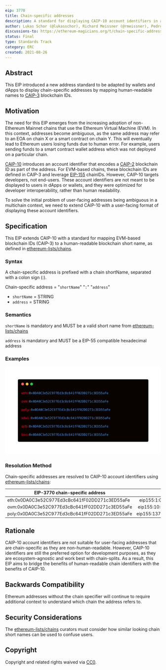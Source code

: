 ```yaml
---
eip: 3770
title: Chain-specific addresses
description: A standard for displaying CAIP-10 account identifiers in a human readable format
author: Lukas Schor (@lukasschor), Richard Meissner (@rmeissner), Pedro Gomes (@pedrouid), ligi <ligi@ligi.de>
discussions-to: https://ethereum-magicians.org/t/chain-specific-addresses/6449
status: Final
type: Standards Track
category: ERC
created: 2021-08-26
---
```


## Abstract
This EIP introduced a new address standard to be adapted by wallets and dApps to display chain-specific addresses by mapping human-readable names to [CAIP-3](https://github.com/ChainAgnostic/CAIPs/blob/master/CAIPs/caip-3.md) blockchain IDs.
  
## Motivation
The need for this EIP emerges from the increasing adoption of non-Ethereum Mainnet chains that use the Ethereum Virtual Machine (EVM). In this context, addresses become ambiguous, as the same address may refer to an EOA on chain X or a smart contract on chain Y. This will eventually lead to Ethereum users losing funds due to human error. For example, users sending funds to a smart contract wallet address which was not deployed on a particular chain.

[CAIP-10](https://github.com/ChainAgnostic/CAIPs/blob/master/CAIPs/caip-10.md) introduces an account identifier that encodes a [CAIP-2](https://github.com/ChainAgnostic/CAIPs/blob/master/CAIPs/caip-2.md) blockchain ID as part of the address. For EVM-based chains, these blockchain IDs are defined in CAIP-3 and leverage [EIP-155](https://github.com/ethereum/EIPs/blob/master/EIPS/eip-155.md) chainIDs. However, CAIP-10 targets developers, not end-users. These account identifiers are not meant to be displayed to users in dApps or wallets, and they were optimized for developer interoperability, rather than human readability.

To solve the initial problem of user-facing addresses being ambiguous in a multichain context, we need to extend CAIP-10 with a user-facing format of displaying these account identifiers.

## Specification
This EIP extends CAIP-10 with a standard for mapping EVM-based blockchain IDs (CAIP-3) to a human-readable blockchain short name, as defined in [ethereum-lists/chains](https://github.com/ethereum-lists/chains). 

### Syntax
A chain-specific address is prefixed with a chain shortName, separated with a colon sign (:).

Chain-specific address = "`shortName`" "`:`" "`address`"
- `shortName` = STRING
- `address` = STRING

### Semantics
`shortName` is mandatory and MUST be a valid short name from [ethereum-lists/chains](https://github.com/ethereum-lists/chains)
  
`address` is mandatory and MUST be a EIP-55 compatible hexadecimal address

### Examples
![Chain-specific addresses](../assets/eip-3770/examples.png "Examples of chain-specific addresses")

### Resolution Method
Chain-specific addresses are resolved to CAIP-10 account identifiers using [ethereum-lists/chains](https://github.com/ethereum-lists/chains):

| EIP-3770 chain-specific address      | CAIP-10 account identifier          |
| ------------- |:-------------:|
| eth:0x0DA0C3e52C977Ed3cBc641fF02DD271c3ED55aFe   | eip155:1:0x0DA0C3e52C977Ed3cBc641fF02DD271c3ED55aFe|
| ovm:0x0DA0C3e52C977Ed3cBc641fF02DD271c3ED55aFe    | eip155:10:0x0DA0C3e52C977Ed3cBc641fF02DD271c3ED55aFe |
| poly:0x0DA0C3e52C977Ed3cBc641fF02DD271c3ED55aFe | eip155:137:0x0DA0C3e52C977Ed3cBc641fF02DD271c3ED55aFe |

## Rationale
CAIP-10 account identifiers are not suitable for user-facing addresses that are chain-specific as they are non-human-readable. However, CAIP-10 identifiers are still the preferred option for development purposes, as they are ecosystem-agnostic and work best with chain-splits. As a result, this EIP aims to bridge the benefits of human-readable chain identifiers with the benefits of CAIP-10.

## Backwards Compatibility
Ethereum addresses without the chain specifier will continue to require additional context to understand which chain the address refers to.

## Security Considerations
The [ethereum-lists/chains](https://github.com/ethereum-lists/chains) curators must consider how similar looking chain short names can be used to confuse users.

## Copyright
Copyright and related rights waived via [CC0](../LICENSE.md).
